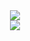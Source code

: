 <div align="center">
  <a href="https://github.com/Lucas4lves">
  <img src="https://github-readme-stats.vercel.app/api?username=Lucas4lves&theme=monokai&show_icons=true"/></a>
</div>

<div align="center">
  <img src="[https://github-readme-stats.vercel.app/api?username=Lucas4lves&theme=monokai&show_icons=true](https://github-readme-stats.vercel.app/api/top-langs/?username=Lucas4lves&layout=compact&theme=monokai"/>
</div>



